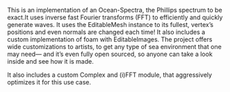 This is an implementation of an Ocean-Spectra, the Phillips spectrum to be exact.It uses inverse fast Fourier transforms (FFT) to efficiently and quickly generate waves.
It uses the EditableMesh instance to its fullest, vertex’s positions and even normals are changed each time! It also includes a custom implementation of foam with EditableImages. 
The project offers wide customizations to artists, to get any type of sea environment that one may need— and it’s even fully open sourced, so anyone can take a look inside and see how it is made.

It also includes a custom Complex and (i)FFT module, that aggressively optimizes it for this use case. 

